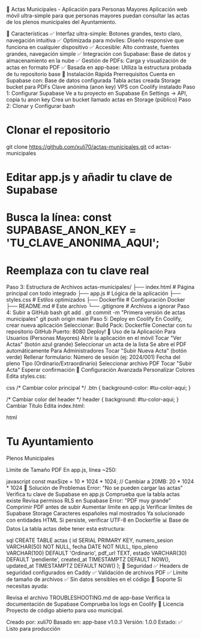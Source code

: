 📄 Actas Municipales - Aplicación para Personas Mayores
Aplicación web móvil ultra-simple para que personas mayores puedan consultar las actas de los plenos municipales del Ayuntamiento.

🎯 Características
✅ Interfaz ultra-simple: Botones grandes, texto claro, navegación intuitiva
✅ Optimizada para móviles: Diseño responsive que funciona en cualquier dispositivo
✅ Accesible: Alto contraste, fuentes grandes, navegación simple
✅ Integración con Supabase: Base de datos y almacenamiento en la nube
✅ Gestión de PDFs: Carga y visualización de actas en formato PDF
✅ Basada en app-base: Utiliza la estructura probada de tu repositorio base
🚀 Instalación Rápida
Prerrequisitos
Cuenta en Supabase con:
Base de datos configurada
Tabla actas creada
Storage bucket para PDFs
Clave anónima (anon key)
VPS con Coolify instalado
Paso 1: Configurar Supabase
Ve a tu proyecto en Supabase
En Settings → API, copia tu anon key
Crea un bucket llamado actas en Storage (público)
Paso 2: Clonar y Configurar
bash
# Clonar el repositorio
git clone https://github.com/xuli70/actas-municipales.git
cd actas-municipales

# Editar app.js y añadir tu clave de Supabase
# Busca la línea: const SUPABASE_ANON_KEY = 'TU_CLAVE_ANONIMA_AQUI';
# Reemplaza con tu clave real
Paso 3: Estructura de Archivos
actas-municipales/
├── index.html       # Página principal con todo integrado
├── app.js          # Lógica de la aplicación
├── styles.css      # Estilos optimizados
├── Dockerfile      # Configuración Docker
├── README.md       # Este archivo
└── .gitignore      # Archivos a ignorar
Paso 4: Subir a GitHub
bash
git add .
git commit -m "Primera versión de actas municipales"
git push origin main
Paso 5: Deploy en Coolify
En Coolify, crear nueva aplicación
Seleccionar: Build Pack: Dockerfile
Conectar con tu repositorio GitHub
Puerto: 8080
Deploy!
📱 Uso de la Aplicación
Para Usuarios (Personas Mayores)
Abrir la aplicación en el móvil
Tocar "Ver Actas" (botón azul grande)
Seleccionar un acta de la lista
Se abre el PDF automáticamente
Para Administradores
Tocar "Subir Nueva Acta" (botón verde)
Rellenar formulario:
Número de sesión (ej: 2024/001)
Fecha del pleno
Tipo (Ordinario/Extraordinario)
Seleccionar archivo PDF
Tocar "Subir Acta"
Esperar confirmación
🔧 Configuración Avanzada
Personalizar Colores
Edita styles.css:

css
/* Cambiar color principal */
.btn {
    background-color: #tu-color-aqui;
}

/* Cambiar color del header */
header {
    background: #tu-color-aqui;
}
Cambiar Título
Edita index.html:

html
<h1>Tu Ayuntamiento</h1>
<p class="subtitle">Plenos Municipales</p>
Límite de Tamaño PDF
En app.js, línea ~250:

javascript
const maxSize = 10 * 1024 * 1024; // Cambiar a 20MB: 20 * 1024 * 1024
🐛 Solución de Problemas
Error: "No se pueden cargar las actas"
Verifica tu clave de Supabase en app.js
Comprueba que la tabla actas existe
Revisa permisos RLS en Supabase
Error: "PDF muy grande"
Comprimir PDF antes de subir
Aumentar límite en app.js
Verificar límites de Supabase Storage
Caracteres españoles mal mostrados
Ya solucionado con entidades HTML
Si persiste, verificar UTF-8 en Dockerfile
📊 Base de Datos
La tabla actas debe tener esta estructura:

sql
CREATE TABLE actas (
    id SERIAL PRIMARY KEY,
    numero_sesion VARCHAR(50) NOT NULL,
    fecha DATE NOT NULL,
    tipo_pleno VARCHAR(100) DEFAULT 'Ordinario',
    pdf_url TEXT,
    estado VARCHAR(30) DEFAULT 'pendiente',
    created_at TIMESTAMPTZ DEFAULT NOW(),
    updated_at TIMESTAMPTZ DEFAULT NOW()
);
🔐 Seguridad
✅ Headers de seguridad configurados en Caddy
✅ Validación de archivos PDF
✅ Límite de tamaño de archivos
✅ Sin datos sensibles en el código
🤝 Soporte
Si necesitas ayuda:

Revisa el archivo TROUBLESHOOTING.md de app-base
Verifica la documentación de Supabase
Comprueba los logs en Coolify
📄 Licencia
Proyecto de código abierto para uso municipal.

Creado por: xuli70
Basado en: app-base v1.0.3
Versión: 1.0.0
Estado: ✅ Listo para producción

